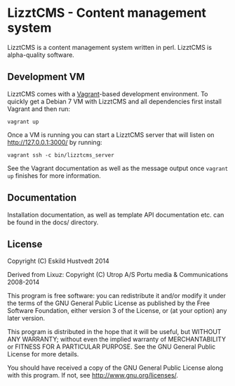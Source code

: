 # LizztCMS - Content management system

LizztCMS is a content management system written in perl. LizztCMS is
alpha-quality software.

## Development VM

LizztCMS comes with a [Vagrant](http://vagrantup.com)-based development
environment. To quickly get a Debian 7 VM with LizztCMS and all dependencies first
install Vagrant and then run:

    vagrant up

Once a VM is running you can start a LizztCMS server that will listen on
http://127.0.0.1:3000/ by running:

    vagrant ssh -c bin/lizztcms_server

See the Vagrant documentation as well as the message output once `vagrant up`
finishes for more information.

## Documentation

Installation documentation, as well as template API documentation etc. can be
found in the docs/ directory.

## License

Copyright (C) Eskild Hustvedt 2014

Derived from Lixuz: Copyright (C) Utrop A/S Portu media & Communications 2008-2014

This program is free software: you can redistribute it and/or modify
it under the terms of the GNU General Public License as
published by the Free Software Foundation, either version 3 of the
License, or (at your option) any later version.

This program is distributed in the hope that it will be useful,
but WITHOUT ANY WARRANTY; without even the implied warranty of
MERCHANTABILITY or FITNESS FOR A PARTICULAR PURPOSE.  See the
GNU General Public License for more details.

You should have received a copy of the GNU General Public License
along with this program.  If not, see <http://www.gnu.org/licenses/>.

